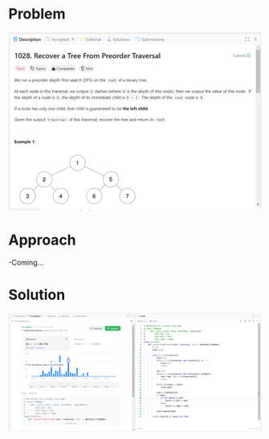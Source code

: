 # Problem
![Problem Description](https://github.com/praiseorji4/leetcode-daily/blob/main/solutions/2025-02/day22/images/problem.png?raw=true)

# Approach
-Coming...

# Solution
![Submission Results](https://github.com/praiseorji4/leetcode-daily/blob/main/solutions/2025-02/day22/images/submission.png?raw=true)